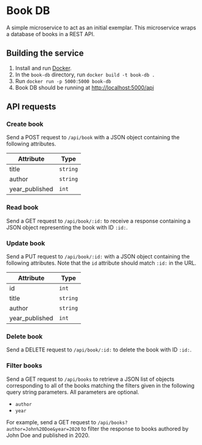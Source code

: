 # Book DB
A simple microservice to act as an initial exemplar.
This microservice wraps a database of books in a REST API.


## Building the service
1. Install and run [Docker](https://www.docker.com/).
2. In the `book-db` directory, run `docker build -t book-db .`
3. Run `docker run -p 5000:5000 book-db`
4. Book DB should be running at [http://localhost:5000/api](http://localhost:5000/api)


## API requests

### Create book
Send a POST request to `/api/book` with a JSON object containing the following attributes.

| Attribute      | Type     |
| -------------- | -------- |
| title          | `string` |
| author         | `string` |
| year_published | `int`    |

### Read book

Send a GET request to `/api/book/:id:` to receive a response containing a JSON object representing the book with ID `:id:`.

### Update book

Send a PUT request to `/api/book/:id:` with a JSON object containing the following attributes.
Note that the `id` attribute should match `:id:` in the URL.

| Attribute      | Type     |
| -------------- | -------- |
| id             | `int`    |
| title          | `string` |
| author         | `string` |
| year_published | `int`    |

### Delete book

Send a DELETE request to `/api/book/:id:` to delete the book with ID `:id:`.

### Filter books

Send a GET request to `/api/books` to retrieve a JSON list of objects corresponding to all of the books matching the filters given in the following query string parameters.
All parameters are optional.

- `author`
- `year`

For example, send a GET request to `/api/books?author=John%20Doe&year=2020` to filter the response to books authored by John Doe and published in 2020.

